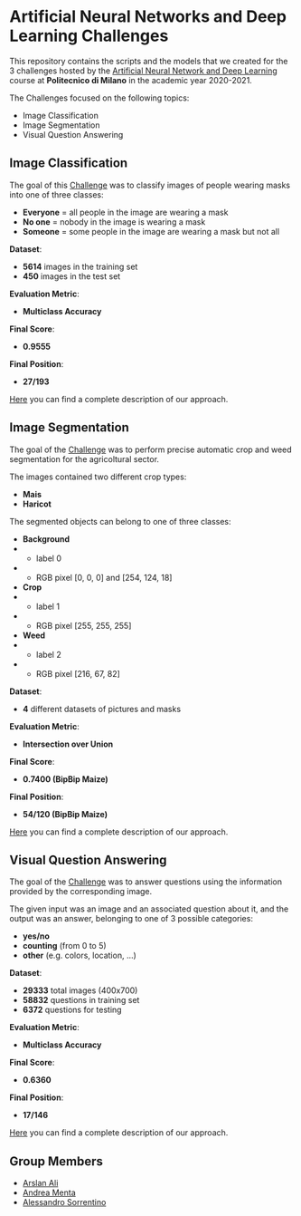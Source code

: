 # Artificial Neural Networks and Deep Learning Challenges

This repository contains the scripts and the models that we created for the 3 challenges hosted by the [Artificial Neural Network and Deep Learning](http://chrome.ws.dei.polimi.it/index.php?title=Artificial_Neural_Networks_and_Deep_Learning) course at **Politecnico di Milano** in the academic year 2020-2021.

The Challenges focused on the following topics:
- Image Classification
- Image Segmentation
- Visual Question Answering

## Image Classification
The goal of this [Challenge](https://www.kaggle.com/c/artificial-neural-networks-and-deep-learning-2020/overview) was to classify images of people wearing masks into one of three classes:
- **Everyone** = all people in the image are wearing a mask
- **No one** = nobody in the image is wearing a mask
- **Someone** = some people in the image are wearing a mask but not all

**Dataset**:
- **5614** images in the training set
- **450** images in the test set 

**Evaluation Metric**:
- **Multiclass Accuracy**

**Final Score**:
- **0.9555**

**Final Position**:
- **27/193**

[Here](https://github.com/Menta99/an2dl-ali-menta-sorrentino/blob/master/Challenge%201%20-%20Image%20Classification/Report_Challenge_1.pdf) you can find a complete description of our approach.


## Image Segmentation
The goal of the [Challenge](https://competitions.codalab.org/competitions/27176) was to perform precise automatic crop and weed segmentation for the agricoltural sector.

The images contained two different crop types:
- **Mais**
- **Haricot** 

The segmented objects can belong to one of three classes:
- **Background**
- - label 0
- - RGB pixel [0, 0, 0] and [254, 124, 18]
- **Crop**
- - label 1
- - RGB pixel [255, 255, 255]
- **Weed**
- - label 2
- - RGB pixel [216, 67, 82]

**Dataset**:
- **4** different datasets of pictures and masks

**Evaluation Metric**:
- **Intersection over Union**

**Final Score**:
- **0.7400 (BipBip Maize)**

**Final Position**:
- **54/120 (BipBip Maize)**

[Here](https://github.com/Menta99/an2dl-ali-menta-sorrentino/blob/master/Challenge%202%20-%20Image%20Segmentation/Report_Challenge_2.pdf) you can find a complete description of our approach.


## Visual Question Answering
The goal of the [Challenge](https://www.kaggle.com/c/anndl-2020-vqa/overview) was to answer questions using the information provided by the corresponding image.

The given input was an image and an associated question about it, and the output was an answer, belonging to one of 3 possible categories: 
- **yes/no**
- **counting** (from 0 to 5)
- **other** (e.g. colors, location, ...)

**Dataset**:
- **29333** total images (400x700)
- **58832** questions in training set
- **6372** questions for testing

**Evaluation Metric**:
- **Multiclass Accuracy**

**Final Score**:
- **0.6360**

**Final Position**:
- **17/146**

[Here](https://github.com/Menta99/an2dl-ali-menta-sorrentino/blob/master/Challenge%203%20-%20Visual%20Question%20Answering/Report_Challenge_3.pdf) you can find a complete description of our approach.


## Group Members
- [Arslan Ali](https://github.com/arstek131)
- [Andrea Menta](https://github.com/Menta99)
- [Alessandro Sorrentino](https://github.com/sorre97)

